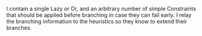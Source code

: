 I contain a single Lazy or Or, and an arbitrary number of simple Constraints that should be applied before branching in case they can fail early. I relay the branching information to the heuristics so they know to extend their branches.